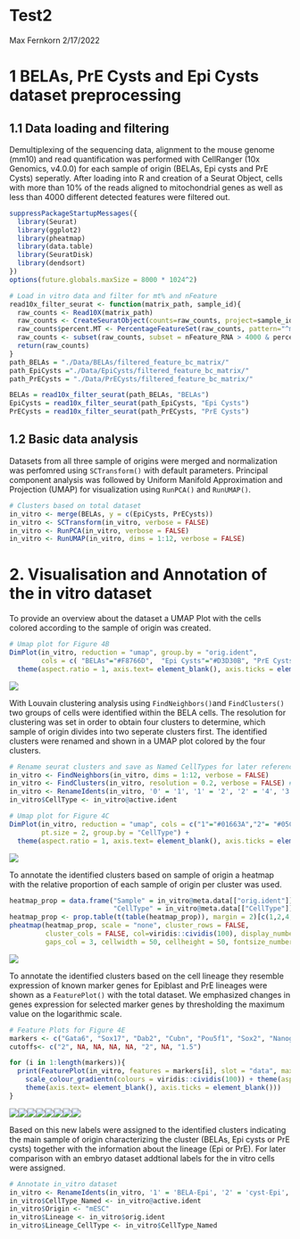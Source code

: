 Test2
================
Max Fernkorn
2/17/2022

# 1 BELAs, PrE Cysts and Epi Cysts dataset preprocessing

## 1.1 Data loading and filtering

Demultiplexing of the sequencing data, alignment to the mouse genome
(mm10) and read quantification was performed with CellRanger (10x
Genomics, v4.0.0) for each sample of origin (BELAs, Epi cysts and PrE
Cysts) seperatly. After loading into R and creation of a Seurat Object,
cells with more than 10% of the reads aligned to mitochondrial genes as
well as less than 4000 different detected features were filtered out.

``` r
suppressPackageStartupMessages({
  library(Seurat)
  library(ggplot2)
  library(pheatmap)
  library(data.table)
  library(SeuratDisk)
  library(dendsort)
})
options(future.globals.maxSize = 8000 * 1024^2)

# Load in vitro data and filter for mt% and nFeature
read10x_filter_seurat <- function(matrix_path, sample_id){
  raw_counts <- Read10X(matrix_path)
  raw_counts <- CreateSeuratObject(counts=raw_counts, project=sample_id) 
  raw_counts$percent.MT <- PercentageFeatureSet(raw_counts, pattern="^mt-" )
  raw_counts <- subset(raw_counts, subset = nFeature_RNA > 4000 & percent.MT < 10)
  return(raw_counts)
}
path_BELAs = "./Data/BELAs/filtered_feature_bc_matrix/"
path_EpiCysts ="./Data/EpiCysts/filtered_feature_bc_matrix/"
path_PrECysts = "./Data/PrECysts/filtered_feature_bc_matrix/"

BELAs = read10x_filter_seurat(path_BELAs, "BELAs")
EpiCysts = read10x_filter_seurat(path_EpiCysts, "Epi Cysts")
PrECysts = read10x_filter_seurat(path_PrECysts, "PrE Cysts")
```

## 1.2 Basic data analysis

Datasets from all three sample of origins were merged and normalization
was perfomred using `SCTransform()` with default parameters. Principal
component analysis was followed by Uniform Manifold Approximation and
Projection (UMAP) for visualization using `RunPCA()` and `RunUMAP()`.

``` r
# Clusters based on total dataset
in_vitro <- merge(BELAs, y = c(EpiCysts, PrECysts))
in_vitro <- SCTransform(in_vitro, verbose = FALSE)
in_vitro <- RunPCA(in_vitro, verbose = FALSE)
in_vitro <- RunUMAP(in_vitro, dims = 1:12, verbose = FALSE)
```

# 2\. Visualisation and Annotation of the in vitro dataset

To provide an overview about the dataset a UMAP Plot with the cells
colored according to the sample of origin was created.

``` r
# Umap plot for Figure 4B
DimPlot(in_vitro, reduction = "umap", group.by = "orig.ident", 
        cols = c( "BELAs"="#F8766D",  "Epi Cysts"="#D3D30B", "PrE Cysts"="#619CFF"), pt.size = 2) + 
  theme(aspect.ratio = 1, axis.text= element_blank(), axis.ticks = element_blank())
```

![](Title_files/figure-gfm/unnamed-chunk-3-1.png)<!-- -->

With Louvain clustering analysis using `FindNeighbors()`and
`FindClusters()` two groups of cells were identified within the BELA
cells. The resolution for clustering was set in order to obtain four
clusters to determine, which sample of origin divides into two seperate
clusters first. The identified clusters were renamed and shown in a UMAP
plot colored by the four clusters.

``` r
# Rename seurat clusters and save as Named CellTypes for later reference
in_vitro <- FindNeighbors(in_vitro, dims = 1:12, verbose = FALSE)
in_vitro <- FindClusters(in_vitro, resolution = 0.2, verbose = FALSE) # 4 clusters for resolutions between 0.07 and 0.27
in_vitro <- RenameIdents(in_vitro, '0' = '1', '1' = '2', '2' = '4', '3' = '3')
in_vitro$CellType <- in_vitro@active.ident

# Umap plot for Figure 4C
DimPlot(in_vitro, reduction = "umap", cols = c("1"="#01663A","2"= "#05CED8", "3"="#4C37B5", "4"="#BC0ABC"),
        pt.size = 2, group.by = "CellType") +
  theme(aspect.ratio = 1, axis.text= element_blank(), axis.ticks = element_blank())  
```

![](Title_files/figure-gfm/unnamed-chunk-4-1.png)<!-- -->

To annotate the identified clusters based on sample of origin a heatmap
with the relative proportion of each sample of origin per cluster was
used.

``` r
heatmap_prop = data.frame("Sample" = in_vitro@meta.data[["orig.ident"]],
                          "CellType" = in_vitro@meta.data[["CellType"]])
heatmap_prop <- prop.table(t(table(heatmap_prop)), margin = 2)[c(1,2,4,3),c(3,2,1)]
pheatmap(heatmap_prop, scale = "none", cluster_rows = FALSE,
         cluster_cols = FALSE, col=viridis::cividis(100), display_numbers =  TRUE, number_color = "black",
         gaps_col = 3, cellwidth = 50, cellheight = 50, fontsize_number = 14, breaks = seq(0,1,length = 100))
```

![](Title_files/figure-gfm/unnamed-chunk-5-1.png)<!-- -->

To annotate the identified clusters based on the cell lineage they
resemble expression of known marker genes for Epiblast and PrE lineages
were shown as a `FeaturePlot()` with the total dataset. We emphasized
changes in genes expression for selected marker genes by thresholding
the maximum value on the logarithmic scale.

``` r
# Feature Plots for Figure 4E
markers <- c("Gata6", "Sox17", "Dab2", "Cubn", "Pou5f1", "Sox2", "Nanog", "Fgf4")
cutoffs<- c("2", NA, NA, NA, NA, "2", NA, "1.5")

for (i in 1:length(markers)){
  print(FeaturePlot(in_vitro, features = markers[i], slot = "data", max.cutoff=cutoffs[i], pt.size = 1) +
    scale_colour_gradientn(colours = viridis::cividis(100)) + theme(aspect.ratio = 1) +
    theme(axis.text= element_blank(), axis.ticks = element_blank()))
}
```

![](Title_files/figure-gfm/unnamed-chunk-6-1.png)<!-- -->![](Title_files/figure-gfm/unnamed-chunk-6-2.png)<!-- -->![](Title_files/figure-gfm/unnamed-chunk-6-3.png)<!-- -->![](Title_files/figure-gfm/unnamed-chunk-6-4.png)<!-- -->![](Title_files/figure-gfm/unnamed-chunk-6-5.png)<!-- -->![](Title_files/figure-gfm/unnamed-chunk-6-6.png)<!-- -->![](Title_files/figure-gfm/unnamed-chunk-6-7.png)<!-- -->![](Title_files/figure-gfm/unnamed-chunk-6-8.png)<!-- -->

Based on this new labels were assigned to the identified clusters
indicating the main sample of origin characterizing the cluster (BELAs,
Epi cysts or PrE cysts) together with the information about the lineage
(Epi or PrE). For later comparison with an embryo dataset addtional
labels for the in vitro cells were assigned.

``` r
# Annotate in_vitro dataset
in_vitro <- RenameIdents(in_vitro, '1' = 'BELA-Epi', '2' = 'cyst-Epi', '4' = 'BELA-PrE', '3' = 'cyst-PrE')
in_vitro$CellType_Named <- in_vitro@active.ident
in_vitro$Origin <- "mESC"
in_vitro$Lineage <- in_vitro$orig.ident
in_vitro$Lineage_CellType <- in_vitro$CellType_Named
```
